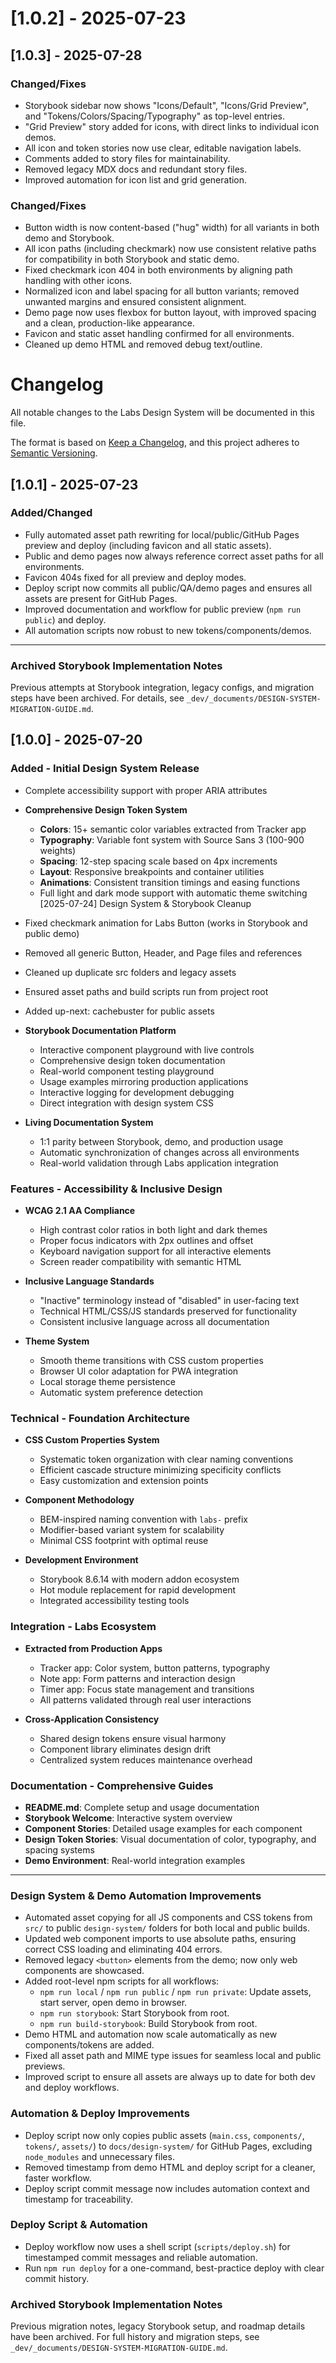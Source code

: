 # [1.0.2] - 2025-07-23
## [1.0.3] - 2025-07-28

### Changed/Fixes
- Storybook sidebar now shows "Icons/Default", "Icons/Grid Preview", and "Tokens/Colors/Spacing/Typography" as top-level entries.
- "Grid Preview" story added for icons, with direct links to individual icon demos.
- All icon and token stories now use clear, editable navigation labels.
- Comments added to story files for maintainability.
- Removed legacy MDX docs and redundant story files.
- Improved automation for icon list and grid generation.

### Changed/Fixes
- Button width is now content-based ("hug" width) for all variants in both demo and Storybook.
- All icon paths (including checkmark) now use consistent relative paths for compatibility in both Storybook and static demo.
- Fixed checkmark icon 404 in both environments by aligning path handling with other icons.
- Normalized icon and label spacing for all button variants; removed unwanted margins and ensured consistent alignment.
- Demo page now uses flexbox for button layout, with improved spacing and a clean, production-like appearance.
- Favicon and static asset handling confirmed for all environments.
- Cleaned up demo HTML and removed debug text/outline.

# Changelog

All notable changes to the Labs Design System will be documented in this file.

The format is based on [Keep a Changelog](https://keepachangelog.com/en/1.0.0/),
and this project adheres to [Semantic Versioning](https://semver.org/spec/v2.0.0.html).



## [1.0.1] - 2025-07-23

### Added/Changed
- Fully automated asset path rewriting for local/public/GitHub Pages preview and deploy (including favicon and all static assets).
- Public and demo pages now always reference correct asset paths for all environments.
- Favicon 404s fixed for all preview and deploy modes.
- Deploy script now commits all public/QA/demo pages and ensures all assets are present for GitHub Pages.
- Improved documentation and workflow for public preview (`npm run public`) and deploy.
- All automation scripts now robust to new tokens/components/demos.

---

### Archived Storybook Implementation Notes

Previous attempts at Storybook integration, legacy configs, and migration steps have been archived. For details, see `_dev/_documents/DESIGN-SYSTEM-MIGRATION-GUIDE.md`.

## [1.0.0] - 2025-07-20

### Added - Initial Design System Release
  - Complete accessibility support with proper ARIA attributes

- **Comprehensive Design Token System**
  - **Colors**: 15+ semantic color variables extracted from Tracker app
  - **Typography**: Variable font system with Source Sans 3 (100-900 weights)
  - **Spacing**: 12-step spacing scale based on 4px increments
  - **Layout**: Responsive breakpoints and container utilities
  - **Animations**: Consistent transition timings and easing functions
  - Full light and dark mode support with automatic theme switching
[2025-07-24] Design System & Storybook Cleanup
 - Fixed checkmark animation for Labs Button (works in Storybook and public demo)
 - Removed all generic Button, Header, and Page files and references
 - Cleaned up duplicate src folders and legacy assets
 - Ensured asset paths and build scripts run from project root
 - Added up-next: cachebuster for public assets

- **Storybook Documentation Platform**
  - Interactive component playground with live controls
  - Comprehensive design token documentation
  - Real-world component testing playground
  - Usage examples mirroring production applications
  - Interactive logging for development debugging
  - Direct integration with design system CSS

- **Living Documentation System**
  - 1:1 parity between Storybook, demo, and production usage
  - Automatic synchronization of changes across all environments
  - Real-world validation through Labs application integration

### Features - Accessibility & Inclusive Design
- **WCAG 2.1 AA Compliance**
  - High contrast color ratios in both light and dark themes
  - Proper focus indicators with 2px outlines and offset
  - Keyboard navigation support for all interactive elements
  - Screen reader compatibility with semantic HTML

- **Inclusive Language Standards**
  - "Inactive" terminology instead of "disabled" in user-facing text
  - Technical HTML/CSS/JS standards preserved for functionality
  - Consistent inclusive language across all documentation

- **Theme System**
  - Smooth theme transitions with CSS custom properties
  - Browser UI color adaptation for PWA integration
  - Local storage theme persistence
  - Automatic system preference detection

### Technical - Foundation Architecture
- **CSS Custom Properties System**
  - Systematic token organization with clear naming conventions
  - Efficient cascade structure minimizing specificity conflicts
  - Easy customization and extension points

- **Component Methodology**
  - BEM-inspired naming convention with `labs-` prefix
  - Modifier-based variant system for scalability
  - Minimal CSS footprint with optimal reuse

- **Development Environment**
  - Storybook 8.6.14 with modern addon ecosystem
  - Hot module replacement for rapid development
  - Integrated accessibility testing tools

### Integration - Labs Ecosystem
- **Extracted from Production Apps**
  - Tracker app: Color system, button patterns, typography
  - Note app: Form patterns and interaction design
  - Timer app: Focus state management and transitions
  - All patterns validated through real user interactions

- **Cross-Application Consistency**
  - Shared design tokens ensure visual harmony
  - Component library eliminates design drift
  - Centralized system reduces maintenance overhead

### Documentation - Comprehensive Guides
- **README.md**: Complete setup and usage documentation
- **Storybook Welcome**: Interactive system overview
- **Component Stories**: Detailed usage examples for each component
- **Design Token Stories**: Visual documentation of color, typography, and spacing systems
- **Demo Environment**: Real-world integration examples

---

### Design System & Demo Automation Improvements
- Automated asset copying for all JS components and CSS tokens from `src/` to public `design-system/` folders for both local and public builds.
- Updated web component imports to use absolute paths, ensuring correct CSS loading and eliminating 404 errors.
- Removed legacy `<button>` elements from the demo; now only web components are showcased.
- Added root-level npm scripts for all workflows:
  - `npm run local` / `npm run public` / `npm run private`: Update assets, start server, open demo in browser.
  - `npm run storybook`: Start Storybook from root.
  - `npm run build-storybook`: Build Storybook from root.
- Demo HTML and automation now scale automatically as new components/tokens are added.
- Fixed all asset path and MIME type issues for seamless local and public previews.
- Improved script to ensure all assets are always up to date for both dev and deploy workflows.

### Automation & Deploy Improvements
- Deploy script now only copies public assets (`main.css`, `components/`, `tokens/`, `assets/`) to `docs/design-system/` for GitHub Pages, excluding `node_modules` and unnecessary files.
- Removed timestamp from demo HTML and deploy script for a cleaner, faster workflow.
- Deploy script commit message now includes automation context and timestamp for traceability.

### Deploy Script & Automation
- Deploy workflow now uses a shell script (`scripts/deploy.sh`) for timestamped commit messages and reliable automation.
- Run `npm run deploy` for a one-command, best-practice deploy with clear commit history.

### Archived Storybook Implementation Notes

Previous migration notes, legacy Storybook setup, and roadmap details have been archived. For full history and migration steps, see `_dev/_documents/DESIGN-SYSTEM-MIGRATION-GUIDE.md`.
